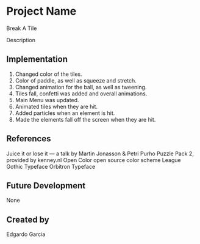 # Project Name

Break A Tile

Description

## Implementation

1. Changed color of the tiles.
2. Color of paddle, as well as squeeze and stretch.
3. Changed animation for the ball, as well as tweening.
4. Tiles fall, confetti was added and overall animations.
5. Main Menu was updated.
6. Animated tiles when they are hit.
7. Added particles when an element is hit.
8. Made the elements fall off the screen when they are hit.

## References

Juice it or lose it — a talk by Martin Jonasson & Petri Purho
Puzzle Pack 2, provided by kenney.nl
Open Color open source color scheme
League Gothic Typeface
Orbitron Typeface


## Future Development
None
## Created by
Edgardo Garcia
